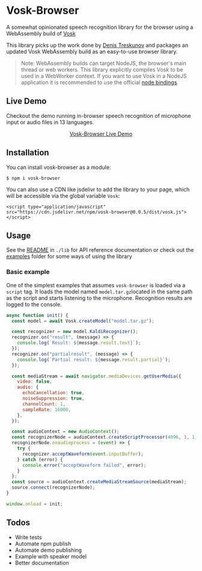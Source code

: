 # Vosk-Browser

A somewhat opinionated speech recognition library for the browser using a WebAssembly build of [Vosk](https://github.com/alphacep/vosk-api)

This library picks up the work done by [Denis Treskunov](https://github.com/dtreskunov/tiny-kaldi/tree/js) and packages an updated Vosk WebAssembly build as an easy-to-use browser library.

> Note: WebAssembly builds can target NodeJS, the browser's main thread or web workers. This library explicitly compiles Vosk to be used in a WebWorker context. If you want to use Vosk in a NodeJS application it is recommended to use the official [node bindings](https://www.npmjs.com/package/vosk).

## Live Demo

Checkout the demo running in-browser speech recognition of microphone input or audio files in 13 languages.

<div align="center">
<a href="https://ccoreilly.github.io/vosk-browser/">Vosk-Browser Live Demo</a>
</div>

## Installation

You can install vosk-browser as a module:

```
$ npm i vosk-browser
```

You can also use a CDN like jsdelivr to add the library to your page, which will be accessible via the global variable `Vosk`:

```
<script type="application/javascript" src="https://cdn.jsdelivr.net/npm/vosk-browser@0.0.5/dist/vosk.js"></script>
```

## Usage

See the [README](./lib/README.md) in `./lib` for API reference documentation or check out the [examples](./examples) folder for some ways of using the library

### Basic example

One of the simplest examples that assumes `vosk-browser` is loaded via a `script` tag. It loads the model named `model.tar.gz`located in the same path as the script and starts listening to the microphone. Recognition results are logged to the console.

```js
async function init() {
  const model = await Vosk.createModel("model.tar.gz");

  const recognizer = new model.KaldiRecognizer();
  recognizer.on("result", (message) => {
    console.log(`Result: ${message.result.text}`);
  });
  recognizer.on("partialresult", (message) => {
    console.log(`Partial result: ${message.result.partial}`);
  });

  const mediaStream = await navigator.mediaDevices.getUserMedia({
    video: false,
    audio: {
      echoCancellation: true,
      noiseSuppression: true,
      channelCount: 1,
      sampleRate: 16000,
    },
  });

  const audioContext = new AudioContext();
  const recognizerNode = audioContext.createScriptProcessor(4096, 1, 1);
  recognizerNode.onaudioprocess = (event) => {
    try {
      recognizer.acceptWaveform(event.inputBuffer);
    } catch (error) {
      console.error("acceptWaveform failed", error);
    }
  };
  const source = audioContext.createMediaStreamSource(mediaStream);
  source.connect(recognizerNode);
}

window.onload = init;
```

## Todos

- Write tests
- Automate npm publish
- Automate demo publishing
- Example with speaker model
- Better documentation
